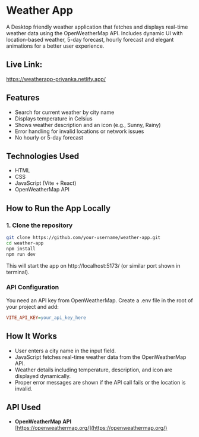 # Weather App
A Desktop friendly weather application that fetches and displays real-time weather data using the OpenWeatherMap API. Includes dynamic UI with location-based weather, 5-day forecast, hourly forecast and elegant animations for a better user experience.

## Live Link:
https://weatherapp-priyanka.netlify.app/

## Features
-  Search for current weather by city name
-  Displays temperature in Celsius
-  Shows weather description and an icon (e.g., Sunny, Rainy)
-  Error handling for invalid locations or network issues
-  No hourly or 5-day forecast

## Technologies Used
- HTML
- CSS
- JavaScript (Vite + React)
- OpenWeatherMap API

## How to Run the App Locally
### 1. Clone the repository
```bash
git clone https://github.com/your-username/weather-app.git
cd weather-app
npm install
npm run dev
```
This will start the app on http://localhost:5173/ (or similar port shown in terminal).

### API Configuration
You need an API key from OpenWeatherMap.
Create a .env file in the root of your project and add:
```ini
VITE_API_KEY=your_api_key_here
```
## How It Works
- User enters a city name in the input field.
- JavaScript fetches real-time weather data from the OpenWeatherMap API.
- Weather details including temperature, description, and icon are displayed dynamically.
- Proper error messages are shown if the API call fails or the location is invalid.

## API Used
- **OpenWeatherMap API**  
  [https://openweathermap.org/](https://openweathermap.org/)





